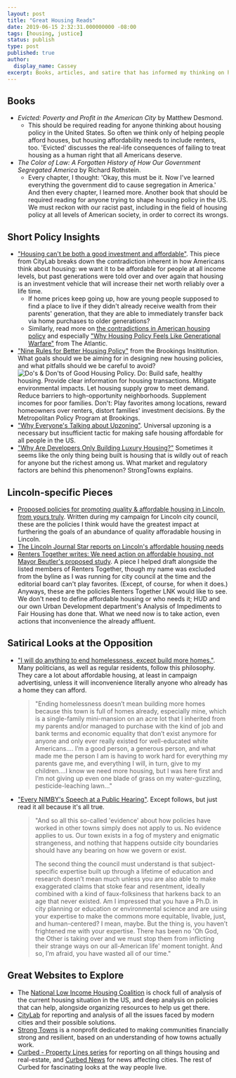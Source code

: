 ```yaml
---
layout: post
title: "Great Housing Reads"
date: 2019-06-15 2:32:31.000000000 -08:00
tags: [housing, justice]
status: publish
type: post
published: true
author:
  display_name: Cassey
excerpt: Books, articles, and satire that has informed my thinking on housing policy over the years, and put my intuitions into words.
---
```


## Books
- _Evicted: Poverty and Profit in the American City_ by Matthew Desmond. 
  - This should be required reading for anyone thinking about housing policy in the United States. So often we think only of helping people afford houses, but housing affordability needs to include renters, too. 'Evicted' discusses the real-life consequences of failing to treat housing as a human right that all Americans deserve.
- _The Color of Law: A Forgotten History of How Our Government Segregated America_ by Richard Rothstein. 
  - Every chapter, I thought: 'Okay, this must be it. Now I've learned everything the government did to cause segregation in America.' And then every chapter, I learned more. Another book that should be required reading for anyone trying to shape housing policy in the US. We must reckon with our racist past, including in the field of housing policy at all levels of American society, in order to correct its wrongs.

## Short Policy Insights
- ["Housing can't be both a good investment and affordable"](https://www.citylab.com/perspective/2018/11/housing-cant-both-be-a-good-investment-and-be-affordable/574813/). This piece from CityLab breaks down the contradiction inherent in how Americans think about housing: we want it to be affordable for people at all income levels, but past generations were told over and over again that housing is an investment vehicle that will increase their net worth reliably over a life time. 
  - If home prices keep going up, how are young people supposed to find a place to live if they didn't already receive wealth from their parents' generation, that they are able to immediately transfer back via home purchases to older generations? 
  - Similarly, read more on [the contradictions in American housing policy](https://www.theatlantic.com/business/archive/2015/10/american-housing-policy-contradictions/410332/) and especially ["Why Housing Policy Feels Like Generational Warfare"](https://www.theatlantic.com/technology/archive/2019/06/why-millennials-cant-afford-buy-house/591532/) from The Atlantic.
- ["Nine Rules for Better Housing Policy"](https://www.brookings.edu/blog/the-avenue/2018/05/02/nine-rules-for-better-housing-policy/) from the Brookings Insititution. What goals should we be aiming for in designing new housing policies, and what pitfalls should we be careful to avoid? ![Do's & Don'ts of Good Housing Policy. Do: Build safe, healthy housing. Provide clear information for housing transactions. Mitigate environmental impacts. Let housing supply grow to meet demand. Reduce barriers to high-opportunity neighborhoods. Supplement incomes for poor families. Don't: Play favorites among locations, reward homeowners over renters, distort families' investment decisions. By the Metropolitan Policy Program at Brookings.](https://i1.wp.com/www.brookings.edu/wp-content/uploads/2018/05/2018-05-02_fig1_dos-and-donts-of-good-housing-policy_schuetz.jpg?w=768&crop=0,0px,100,9999px&ssl=1)
 - ["Why Everyone's Talking about Upzoning"](https://ggwash.org/view/72501/why-everyones-talking-about-upzoning-environment-equity). Universal upzoning is a necessary but insufficient tactic for making safe housing affordable for all people in the US. 
 - ["Why Are Developers Only Building Luxury Housing?"](https://www.strongtowns.org/journal/2018/7/25/why-are-developers-only-building-luxury-housing) Sometimes it seems like the only thing being built is housing that is wildly out of reach for anyone but the richest among us. What market and regulatory factors are behind this phenomenon? StrongTowns explains. 
 
## Lincoln-specific Pieces
 - [Proposed policies for promoting quality & affordable housing in Lincoln, from yours truly](https://medium.com/@CasseyLNK/affordable-housing-in-lincoln-my-plans-3d32d143b305). Written during my campaign for Lincoln city council, these are the policies I think would have the greatest impact at furthering the goals of an abundance of quality afforadable housing in Lincoln. 
 - [The Lincoln Journal Star reports on Lincoln's affordable housing needs](https://journalstar.com/news/local/govt-and-politics/lincoln-needs-more-affordable-rentals-feds-say-here-s-what/article_6a719ca9-3fb8-5547-bfd0-1c2b731b9539.html)
 - [Renters Together writes: We need action on affordable housing, not Mayor Beutler's proposed study](https://journalstar.com/opinion/columnists/local-view-affordable-housing-not-study-needed/article_bd54b331-fb2c-572d-bbd1-51b9393c9b17.html). A piece I helped draft alongside the listed members of Renters Together, though my name was excluded from the byline as I was running for city council at the time and the editorial board can't play favorites. (Except, of course, for when it does.) Anyways, these are the policies Renters Together LNK would like to see. We don't need to define affordable housing or who needs it; HUD and our own Urban Development department's Analysis of Impediments to Fair Housing has done that. What we need now is to take action, even actions that inconvenience the already affluent. 

## Satirical Looks at the Opposition
 - ["I will do anything to end homelessness, except build more homes."](https://www.mcsweeneys.net/articles/i-will-do-anything-to-end-homelessness-except-build-more-homes). Many politicians, as well as regular residents, follow this philosophy. They care a lot about affordable housing, at least in campaign advertising, unless it will inconvenience literally anyone who already has a home they can afford. 
   > "Ending homelessness doesn’t mean building more homes because this town is full of homes already, especially mine, which is a single-family mini-mansion on an acre lot that I inherited from my parents and/or managed to purchase with the kind of job and bank terms and economic equality that don’t exist anymore for anyone and only ever really existed for well-educated white Americans.... I’m a good person, a generous person, and what made me the person I am is having to work hard for everything my parents gave me, and everything I will, in turn, give to my children....I know we need more housing, but I was here first and I’m not giving up even one blade of grass on my water-guzzling, pesticide-leaching lawn..."
 - ["Every NIMBY's Speech at a Public Hearing"](https://www.mcsweeneys.net/articles/every-nimbys-speech-at-a-public-hearing). Except follows, but just read it all because it's all true.
   > "And so all this so-called 'evidence' about how policies have worked in other towns simply does not apply to us. No evidence applies to us. Our town exists in a fog of mystery and enigmatic strangeness, and nothing that happens outside city boundaries should have any bearing on how we govern or exist.
   > 
    > The second thing the council must understand is that subject-specific expertise built up through a lifetime of education and research doesn’t mean much unless you are also able to make exaggerated claims that stoke fear and resentment, ideally combined with a kind of faux-folksiness that harkens back to an age that never existed. Am I impressed that you have a Ph.D. in city planning or education or environmental science and are using your expertise to make the commons more equitable, livable, just, and human-centered? I mean, maybe. But the thing is, you haven’t frightened me with your expertise. There has been no 'Oh God, the Other is taking over and we must stop them from inflicting their strange ways on our all-American life' moment tonight. And so, I’m afraid, you have wasted all of our time."

## Great Websites to Explore
- The [National Low Income Housing Coalition](https://nlihc.org/) is chock full of analysis of the current housing situation in the US, and deep analysis on policies that can help, alongside organizing resources to help us get there.
- [CityLab](https://www.citylab.com/) for reporting and analysis of all the issues faced by modern cities and their possible solutions.
- [Strong Towns](https://www.strongtowns.org/) is a nonprofit dedicated to making communities financially strong and resilient, based on an understanding of how towns actually work. 
- [Curbed - Property Lines series](https://www.curbed.com/property-lines) for reporting on all things housing and real-estate, and [Curbed News](https://www.curbed.com/news) for news affecting cities. The rest of Curbed for fascinating looks at the way people live.
